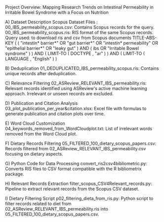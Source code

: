 Project Overview: Mapping Research Trends on Intestinal Permeability in Irritable Bowel Syndrome with a Focus on Nutrition

A) Dataset Description
Scopus Dataset Files :
00_IBS_permeability_scopus.csv: Contains Scopus records for the query.
00_IBS_permeability_scopus.ris: RIS format of the same Scopus records.
Query used: to download ris and csv from Scopus documents
TITLE-ABS-KEY ( ( "intestin* barrier*" OR "gut barrier*" OR "intestin* permeability" OR "epithelial barrier*" OR "leaky gut" ) AND ( ibs OR "Irritable Bowel syndrome" ) ) AND ( LIMIT-TO ( DOCTYPE , "ar" ) ) AND ( LIMIT-TO ( LANGUAGE , "English" ) )


B) Deduplication
01_DEDUPLICATED_IBS_permeability_scopus.ris: Contains unique records after deduplication.

C) Relevance Filtering
02_ASReview_RELEVANT_IBS_permeability.ris: Relevant records identified using ASReview's active machine learning approach. Irrelevant or unseen records are excluded.

D) Publication and Citation Analysis
03_plot_publication_per_year&citation.xlsx: Excel file with formulas to generate publication and citation plots over time.

E) Word Cloud Customization
04_keywords_removed_from_WordCloudplot.txt: List of irrelevant words removed from the Word Cloud plot.

F) Dietary Records Filtering
05_FILTERED_100_dietary_scopus_papers.csv: Records filtered from 02_ASReview_RELEVANT_IBS_permeability.csv focusing on dietary aspects.

G) Python Code for Data Processing
convert_ris2csv4bibliometric.py: Converts RIS files to CSV format compatible with the R bibliometrix package.

H) Relevant Records Extraction
filter_scopus_CSV4Relevant_records.py: Pipeline to extract relevant records from the Scopus CSV dataset.

I) Dietary Filtering Script
p02_filtering_dieta_from_ris.py: Python script to filter records related to diet from 02_ASReview_RELEVANT_IBS_permeability.ris into 05_FILTERED_100_dietary_scopus_papers.csv.


